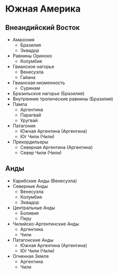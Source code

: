 # Южная Америка

## Внеандийский Восток

*   Амазония
    *   Бразилия
    *   Эквадор
*   Равнины Ориноко
    *   Колумбия
*   Гвианское нагорье
    *   Венесуэла
    *   Гайана
*   Гвианская низменность    
    *   Суринам
*   Бразильское нагорье (Бразилия)
*   Внутренние тропические равнины (Бразилия)
*   Пампа
    *   Аргентина
    *   Парагвай
    *   Уругвай
*   Патагония
    *   Южная Аргентина (Аргентина)
    *   Юг Чили (Чили)
*   Прекордильеры
    *   Северная Аргентина (Аргентина)
    *   Север Чили (Чили)

## Анды

*   Карибские Анды (Венесуэла)
*   Северные Анды
    *   Венесуэла
    *   Колумбия
    *   Эквадор
*   Центральные Анды
    *   Боливия
    *   Перу
*   Чилийско-Аргентинские Анды
    *   Аргентина
    *   Чили
*   Патагонские Анды
    *   Южная Аргентина (Аргентина)
    *   Юг Чили (Чили)
*   Огненная Земля
    *   Аргентина
    *   Чили

